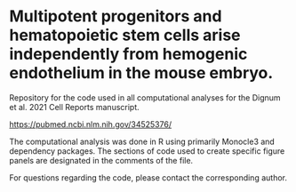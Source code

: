 # Multipotent progenitors and hematopoietic stem cells arise independently from hemogenic endothelium in the mouse embryo.
Repository for the code used in all computational analyses for the Dignum et al. 2021 Cell Reports manuscript.

https://pubmed.ncbi.nlm.nih.gov/34525376/

The computational analysis was done in R using primarily Monocle3 and dependency packages.
The sections of code used to create specific figure panels are designated in the comments of the file.

For questions regarding the code, please contact the corresponding author.
